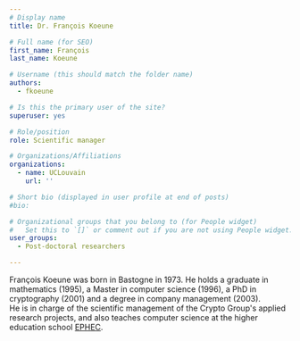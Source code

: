 ```yaml
---
# Display name
title: Dr. François Koeune

# Full name (for SEO)
first_name: François
last_name: Koeune

# Username (this should match the folder name)
authors:
  - fkoeune

# Is this the primary user of the site?
superuser: yes

# Role/position
role: Scientific manager

# Organizations/Affiliations
organizations:
  - name: UCLouvain
    url: ''

# Short bio (displayed in user profile at end of posts)
#bio: 

# Organizational groups that you belong to (for People widget)
#   Set this to `[]` or comment out if you are not using People widget.
user_groups:
  - Post-doctoral researchers

---
```


François Koeune was born in Bastogne in 1973. He holds a graduate in mathematics (1995), a Master in computer science (1996), a PhD in cryptography (2001) and a degree in company management (2003).  
He is in charge of the scientific management of the Crypto Group's applied research projects, and also teaches computer science at the higher education school [EPHEC](https://www.ephec.be/).